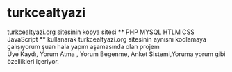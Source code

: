 # turkcealtyazi
turkcealtyazi.org sitesinin kopya sitesi
** PHP MYSQL HTLM CSS JavaScript ** kullanarak turkcealtyazi.org sitesinin aynısnı kodlamaya çalışıyorum şuan hala yapım aşamasında olan projem<br>
Üye Kaydı, Yorum Atma , Yorum Begenme, Anket Sistemi,Yoruma yorum gibi özellikleri içeriyor.
